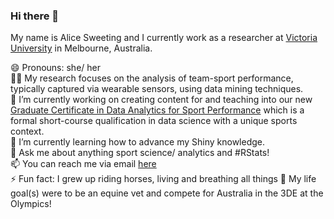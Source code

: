 ### Hi there 👋

My name is Alice Sweeting and I currently work as a researcher at [Victoria University](https://www.vu.edu.au/) in Melbourne, Australia.

 😄 Pronouns: she/ her <br>
 👩‍💻 My research focuses on the analysis of team-sport performance, typically captured via wearable sensors, using data mining techniques. <br>
 🔭 I’m currently working on creating content for and teaching into our new [Graduate Certificate in Data Analytics for Sport Performance](https://bit.ly/VUGradCertSportData) which is a formal short-course qualification in data science with a unique sports context. <br>
 🌱 I’m currently learning how to advance my Shiny knowledge. <br>
 💬 Ask me about anything sport science/ analytics and #RStats! <br>
 📫 You can reach me via email [here](mailto:Alice.Sweeting@vu.edu.au) <br>
 ⚡ Fun fact: I grew up riding horses, living and breathing all things 🐎 My life goal(s) were to be an equine vet and compete for Australia in the 3DE at the Olympics! 

<!--
**SportStatisticsRSweet/sportstatisticsrsweet** is a ✨ _special_ ✨ repository because its `README.md` (this file) appears on your GitHub profile.

Here are some ideas to get you started:

- 🔭 I’m currently working on ...
- 🌱 I’m currently learning ...
- 👯 I’m looking to collaborate on ...
- 🤔 I’m looking for help with ...
- 💬 Ask me about ...
- 📫 How to reach me: ...
- 😄 Pronouns: ...
- ⚡ Fun fact: ...
-->
